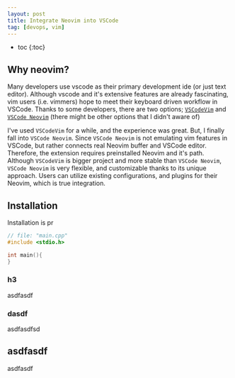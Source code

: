 ```yaml
---
layout: post
title: Integrate Neovim into VSCode
tag: [devops, vim]
---
```


* toc
{:toc}

## Why neovim?

Many developers use vscode as their primary development ide (or just text editor).
Although vscode and it's extensive features are already fascinating, vim users (i.e. vimmers)
hope to meet their keyboard driven workflow in VSCode.
Thanks to some developers, there are two options;
 [`VSCodeVim`](https://marketplace.visualstudio.com/items?itemName=vscodevim.vim) and
 [`VSCode Neovim`](https://marketplace.visualstudio.com/items?itemName=asvetliakov.vscode-neovim)
(there might be other options that I didn't aware of)
  
I've used `VSCodeVim` for a while, and the experience was great.
But, I finally fall into `VSCode Neovim`.
Since `VSCode Neovim` is not emulating vim features in VSCode, but rather connects real Neovim buffer
and VSCode editor.
Therefore, the extension requires preinstalled Neovim and it's path.
Although `VSCodeVim` is bigger project and more stable than `VSCode Neovim`,
`VSCode Neovim` is very flexible, and customizable thanks to its unique approach.
Users can utilize existing configurations, and plugins for their Neovim, which is true integration.

## Installation

Installation is pr

```cpp
// file: "main.cpp"
#include <stdio.h>

int main(){
}
```

### h3
asdfasdf
### dasdf
asdfasdfsd


## asdfasdf
asdfasdf
